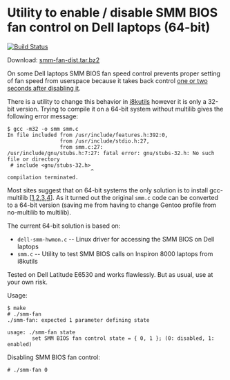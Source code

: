 # Utility to enable / disable SMM BIOS fan control on Dell laptops (64-bit)

[![Build Status][1]][2]

Download: [smm-fan-dist.tar.bz2][3]

On some Dell laptops SMM BIOS fan speed control prevents proper setting of fan
speed from userspace because it takes back control [one or two seconds after disabling it][4].

There is a utility to change this behavior in [i8kutils][5] however it is
only a 32-bit version. Trying to compile it on a 64-bit system without
multilib gives the following error message:
```
$ gcc -m32 -o smm smm.c
In file included from /usr/include/features.h:392:0,
                 from /usr/include/stdio.h:27,
                 from smm.c:27:
/usr/include/gnu/stubs.h:7:27: fatal error: gnu/stubs-32.h: No such file or directory
 # include <gnu/stubs-32.h>
                           ^
compilation terminated.
```
Most sites suggest that on 64-bit systems the only solution is to install
gcc-multilib \[[1][6],[2][7],[3][8],[4][9]\]. As it turned out the original
`smm.c` code can be converted to a 64-bit version (saving me from having to
change Gentoo profile from no-multilib to multilib).

The current 64-bit solution is based on:
* `dell-smm-hwmon.c` -- Linux driver for accessing the SMM BIOS on Dell laptops
* `smm.c`            -- Utility to test SMM BIOS calls on Inspiron 8000 laptops from i8kutils

Tested on Dell Latitude E6530 and works flawlessly. But as usual, use at your own risk.

Usage:
```
$ make
# ./smm-fan
./smm-fan: expected 1 parameter defining state

usage: ./smm-fan state
        set SMM BIOS fan control state = { 0, 1 }; (0: disabled, 1: enabled)
```
Disabling SMM BIOS fan control:
```
# ./smm-fan 0
```

[1]: https://travis-ci.org/sandor-balazs/smm-fan.svg?branch=master
[2]: https://travis-ci.org/sandor-balazs/smm-fan
[3]: https://github.com/sandor-balazs/smm-fan/releases/download/v1.0.0/smm-fan-dist.tar.bz2
[4]: https://bugs.launchpad.net/i8kutils/+bug/410596
[5]: https://launchpad.net/i8kutils
[6]: https://wiki.archlinux.org/index.php/fan_speed_control#Disable_BIOS_fan_speed_control
[7]: https://askubuntu.com/questions/63588/how-do-i-get-fan-control-working/398635#398635
[8]: https://superuser.com/questions/533102/laptop-fan-is-always-on-using-linux-mint-14/695796#695796
[9]: https://unix.stackexchange.com/questions/63220/ubuntu-12-10-fan-overspeeding/107453#107453

